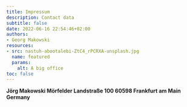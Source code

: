 ```yaml
---
title: Impressum
description: Contact data
subtitle: false
date: 2022-06-16 22:54:46+02:00
authors:
- Georg Makowski
resources:
- src: nastuh-abootalebi-ZtC4_rPCRXA-unsplash.jpg
  name: featured
  params:
    alt: A big office
toc: false
---
```


**Jörg Makowski
Mörfelder Landstraße 100
60598 Frankfurt am Main
Germany**